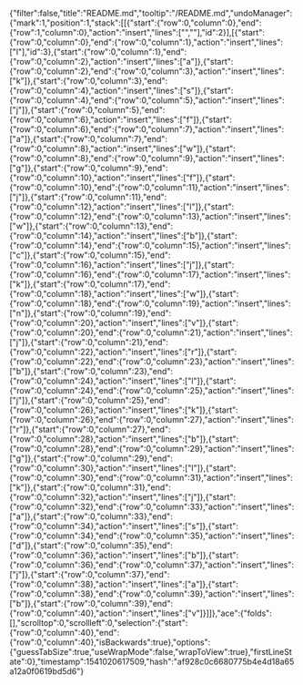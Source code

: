 {"filter":false,"title":"README.md","tooltip":"/README.md","undoManager":{"mark":1,"position":1,"stack":[[{"start":{"row":0,"column":0},"end":{"row":1,"column":0},"action":"insert","lines":["",""],"id":2}],[{"start":{"row":0,"column":0},"end":{"row":0,"column":1},"action":"insert","lines":["l"],"id":3},{"start":{"row":0,"column":1},"end":{"row":0,"column":2},"action":"insert","lines":["a"]},{"start":{"row":0,"column":2},"end":{"row":0,"column":3},"action":"insert","lines":["k"]},{"start":{"row":0,"column":3},"end":{"row":0,"column":4},"action":"insert","lines":["s"]},{"start":{"row":0,"column":4},"end":{"row":0,"column":5},"action":"insert","lines":["j"]},{"start":{"row":0,"column":5},"end":{"row":0,"column":6},"action":"insert","lines":["f"]},{"start":{"row":0,"column":6},"end":{"row":0,"column":7},"action":"insert","lines":["a"]},{"start":{"row":0,"column":7},"end":{"row":0,"column":8},"action":"insert","lines":["w"]},{"start":{"row":0,"column":8},"end":{"row":0,"column":9},"action":"insert","lines":["g"]},{"start":{"row":0,"column":9},"end":{"row":0,"column":10},"action":"insert","lines":["f"]},{"start":{"row":0,"column":10},"end":{"row":0,"column":11},"action":"insert","lines":["j"]},{"start":{"row":0,"column":11},"end":{"row":0,"column":12},"action":"insert","lines":["l"]},{"start":{"row":0,"column":12},"end":{"row":0,"column":13},"action":"insert","lines":["w"]},{"start":{"row":0,"column":13},"end":{"row":0,"column":14},"action":"insert","lines":["b"]},{"start":{"row":0,"column":14},"end":{"row":0,"column":15},"action":"insert","lines":["c"]},{"start":{"row":0,"column":15},"end":{"row":0,"column":16},"action":"insert","lines":["j"]},{"start":{"row":0,"column":16},"end":{"row":0,"column":17},"action":"insert","lines":["k"]},{"start":{"row":0,"column":17},"end":{"row":0,"column":18},"action":"insert","lines":["w"]},{"start":{"row":0,"column":18},"end":{"row":0,"column":19},"action":"insert","lines":["n"]},{"start":{"row":0,"column":19},"end":{"row":0,"column":20},"action":"insert","lines":["v"]},{"start":{"row":0,"column":20},"end":{"row":0,"column":21},"action":"insert","lines":["j"]},{"start":{"row":0,"column":21},"end":{"row":0,"column":22},"action":"insert","lines":["r"]},{"start":{"row":0,"column":22},"end":{"row":0,"column":23},"action":"insert","lines":["b"]},{"start":{"row":0,"column":23},"end":{"row":0,"column":24},"action":"insert","lines":["l"]},{"start":{"row":0,"column":24},"end":{"row":0,"column":25},"action":"insert","lines":["j"]},{"start":{"row":0,"column":25},"end":{"row":0,"column":26},"action":"insert","lines":["k"]},{"start":{"row":0,"column":26},"end":{"row":0,"column":27},"action":"insert","lines":["r"]},{"start":{"row":0,"column":27},"end":{"row":0,"column":28},"action":"insert","lines":["b"]},{"start":{"row":0,"column":28},"end":{"row":0,"column":29},"action":"insert","lines":["g"]},{"start":{"row":0,"column":29},"end":{"row":0,"column":30},"action":"insert","lines":["l"]},{"start":{"row":0,"column":30},"end":{"row":0,"column":31},"action":"insert","lines":["k"]},{"start":{"row":0,"column":31},"end":{"row":0,"column":32},"action":"insert","lines":["j"]},{"start":{"row":0,"column":32},"end":{"row":0,"column":33},"action":"insert","lines":["a"]},{"start":{"row":0,"column":33},"end":{"row":0,"column":34},"action":"insert","lines":["s"]},{"start":{"row":0,"column":34},"end":{"row":0,"column":35},"action":"insert","lines":["d"]},{"start":{"row":0,"column":35},"end":{"row":0,"column":36},"action":"insert","lines":["b"]},{"start":{"row":0,"column":36},"end":{"row":0,"column":37},"action":"insert","lines":["j"]},{"start":{"row":0,"column":37},"end":{"row":0,"column":38},"action":"insert","lines":["a"]},{"start":{"row":0,"column":38},"end":{"row":0,"column":39},"action":"insert","lines":["b"]},{"start":{"row":0,"column":39},"end":{"row":0,"column":40},"action":"insert","lines":["v"]}]]},"ace":{"folds":[],"scrolltop":0,"scrollleft":0,"selection":{"start":{"row":0,"column":40},"end":{"row":0,"column":40},"isBackwards":true},"options":{"guessTabSize":true,"useWrapMode":false,"wrapToView":true},"firstLineState":0},"timestamp":1541020617509,"hash":"af928c0c6680775b4e4d18a65a12a0f0619bd5d6"}